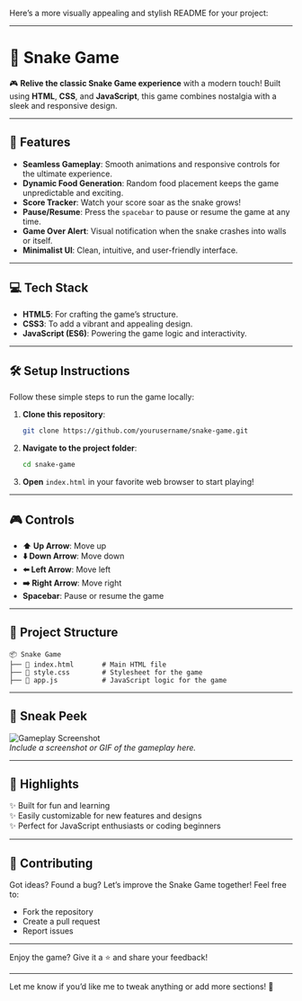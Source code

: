 Here’s a more visually appealing and stylish README for your project:  

---

# 🐍 **Snake Game**  

🎮 **Relive the classic Snake Game experience** with a modern touch! Built using **HTML**, **CSS**, and **JavaScript**, this game combines nostalgia with a sleek and responsive design.  

---

## 🎨 **Features**  

- **Seamless Gameplay**: Smooth animations and responsive controls for the ultimate experience.  
- **Dynamic Food Generation**: Random food placement keeps the game unpredictable and exciting.  
- **Score Tracker**: Watch your score soar as the snake grows!  
- **Pause/Resume**: Press the `spacebar` to pause or resume the game at any time.  
- **Game Over Alert**: Visual notification when the snake crashes into walls or itself.  
- **Minimalist UI**: Clean, intuitive, and user-friendly interface.  

---

## 💻 **Tech Stack**  

- **HTML5**: For crafting the game’s structure.  
- **CSS3**: To add a vibrant and appealing design.  
- **JavaScript (ES6)**: Powering the game logic and interactivity.  

---

## 🛠️ **Setup Instructions**  

Follow these simple steps to run the game locally:  

1. **Clone this repository**:  
   ```bash  
   git clone https://github.com/yourusername/snake-game.git  
   ```  

2. **Navigate to the project folder**:  
   ```bash  
   cd snake-game  
   ```  

3. **Open** `index.html` in your favorite web browser to start playing!  

---

## 🎮 **Controls**  

- **⬆️ Up Arrow**: Move up  
- **⬇️ Down Arrow**: Move down  
- **⬅️ Left Arrow**: Move left  
- **➡️ Right Arrow**: Move right  
- **Spacebar**: Pause or resume the game  

---

## 📂 **Project Structure**  

```plaintext  
📦 Snake Game  
├── 📄 index.html       # Main HTML file  
├── 🎨 style.css        # Stylesheet for the game  
├── 🔧 app.js           # JavaScript logic for the game  
```  

---

## 📸 **Sneak Peek**  

![Gameplay Screenshot](#)  
*Include a screenshot or GIF of the gameplay here.*  

---

## 🌟 **Highlights**  

✨ Built for fun and learning  
✨ Easily customizable for new features and designs  
✨ Perfect for JavaScript enthusiasts or coding beginners  

---

## 🤝 **Contributing**  

Got ideas? Found a bug? Let’s improve the Snake Game together! Feel free to:  
- Fork the repository  
- Create a pull request  
- Report issues  
 

---

Enjoy the game? Give it a ⭐ and share your feedback!  

---

Let me know if you’d like me to tweak anything or add more sections! 🐍
